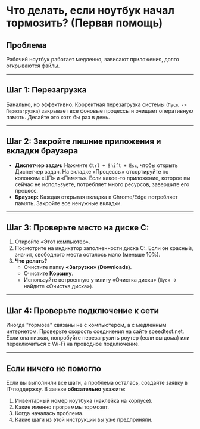 # Что делать, если ноутбук начал тормозить? (Первая помощь)

## Проблема
Рабочий ноутбук работает медленно, зависают приложения, долго открываются файлы.

---

## Шаг 1: Перезагрузка
Банально, но эффективно. Корректная перезагрузка системы (`Пуск -> Перезагрузка`) закрывает все фоновые процессы и очищает оперативную память. Делайте это хотя бы раз в день.

---

## Шаг 2: Закройте лишние приложения и вкладки браузера
- **Диспетчер задач:** Нажмите `Ctrl + Shift + Esc`, чтобы открыть Диспетчер задач. На вкладке «Процессы» отсортируйте по колонкам «ЦП» и «Память». Если какое-то приложение, которое вы сейчас не используете, потребляет много ресурсов, завершите его процесс.
- **Браузер:** Каждая открытая вкладка в Chrome/Edge потребляет память. Закройте все ненужные вкладки.

---

## Шаг 3: Проверьте место на диске C:
1. Откройте «Этот компьютер».
2. Посмотрите на индикатор заполненности диска C:. Если он красный, значит, свободного места осталось мало (меньше 10%).
3. **Что делать?**
   - Очистите папку **«Загрузки» (Downloads)**.
   - Очистите **Корзину**.
   - Используйте встроенную утилиту «Очистка диска» (`Пуск` -> найдите «Очистка диска»).

---

## Шаг 4: Проверьте подключение к сети
Иногда "тормоза" связаны не с компьютером, а с медленным интернетом. Проверьте скорость соединения на сайте speedtest.net. Если она низкая, попробуйте перезагрузить роутер (если вы дома) или переключиться с Wi-Fi на проводное подключение.

---

## Если ничего не помогло
Если вы выполнили все шаги, а проблема осталась, создайте заявку в IT-поддержку. В заявке **обязательно** укажите:
1. Инвентарный номер ноутбука (наклейка на корпусе).
2. Какие именно программы тормозят.
3. Когда началась проблема.
4. Какие шаги из этой инструкции вы уже предприняли.